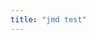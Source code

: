 ```yaml
---
title: "jmd test"
---
```

<!--

# Beginning of Journal
--------------------------------------------------------------------------------
date: 2023-05-09
tite: testing deploy method
---
# My Blog Post 1
## This is my blog post 1.
